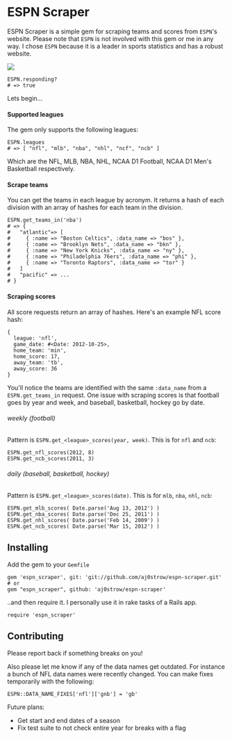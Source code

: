 # ESPN Scraper

ESPN Scraper is a simple gem for scraping teams and scores from `ESPN`'s website. Please note that `ESPN` is not involved with this gem or me in any way. I chose `ESPN` because it is a leader in sports statistics and has a robust website. 

![](https://fbcdn-sphotos-e-a.akamaihd.net/hphotos-ak-prn1/72415_10151558558197269_312200662_n.jpg)

```
ESPN.responding?
# => true
```

Lets begin...

#### Supported leagues

The gem only supports the following leagues:

```
ESPN.leagues
# => [ "nfl", "mlb", "nba", "nhl", "ncf", "ncb" ]
```

Which are the NFL, MLB, NBA, NHL, NCAA D1 Football, NCAA D1 Men's Basketball respectively.

#### Scrape teams

You can get the teams in each league by acronym. It returns a hash of each division with an array of hashes for each team in the division.

```
ESPN.get_teams_in('nba')
# => {
#   "atlantic"=> [ 
#     { :name => "Boston Celtics", :data_name => "bos" },  
#     { :name => "Brooklyn Nets", :data_name => "bkn" }, 
#     { :name => "New York Knicks", :data_name => "ny" }, 
#     { :name => "Philadelphia 76ers", :data_name => "phi" }, 
#     { :name => "Toronto Raptors", :data_name => "tor" }
#   ]
#   "pacific" => ...
# }
```

#### Scraping scores

All score requests return an array of hashes. Here's an example NFL score hash:

```
{
  league: 'nfl',
  game_date: #<Date: 2012-10-25>,
  home_team: 'min',
  home_score: 17,
  away_team: 'tb',
  away_score: 36
}
```

You'll notice the teams are identified with the same `:data_name` from a `ESPN.get_teams_in` request. One issue with scraping scores is that football goes by year and week, and baseball, basketball, hockey go by date.

###### weekly (football)

Pattern is `ESPN.get_<league>_scores(year, week)`. This is for `nfl` and `ncb`:

```
ESPN.get_nfl_scores(2012, 8)
ESPN.get_ncb_scores(2011, 3)
```

###### daily (baseball, basketball, hockey)

Pattern is `ESPN.get_<league>_scores(date)`. This is for `mlb`, `nba`, `nhl`, `ncb`:

```
ESPN.get_mlb_scores( Date.parse('Aug 13, 2012') )
ESPN.get_nba_scores( Date.parse('Dec 25, 2011') )
ESPN.get_nhl_scores( Date.parse('Feb 14, 2009') )
ESPN.get_ncb_scores( Date.parse('Mar 15, 2012') )
```

## Installing

Add the gem to your `Gemfile`

```
gem 'espn_scraper', git: 'git://github.com/aj0strow/espn-scraper.git'
# or
gem "espn_scraper", github: 'aj0strow/espn-scraper'
```

..and then require it. I personally use it in rake tasks of a Rails app.

```
require 'espn_scraper'
```

## Contributing

Please report back if something breaks on you! 

Also please let me know if any of the data names get outdated. For instance a bunch of NFL data names were recently changed. You can make fixes temporarily with the following:

```
ESPN::DATA_NAME_FIXES['nfl']['gnb'] = 'gb'
```

Future plans:
- Get start and end dates of a season
- Fix test suite to not check entire year for breaks with a flag




